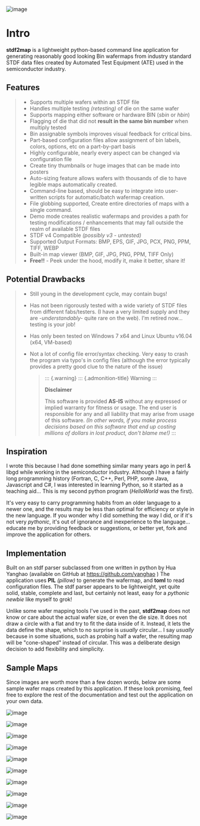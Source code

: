 ![image](docs/source/images/pageheader.png)

Intro
=====

**stdf2map** is a lightweight python-based command line application for
generating reasonably good looking Bin wafermaps from industry standard
STDF data files created by Automated Test Equipment (ATE) used in the
semiconductor industry.

Features
--------

> -   Supports multiple wafers within an STDF file
> -   Handles multiple testing *(retesting)* of die on the same wafer
> -   Supports mapping either software or hardware BIN (*sbin* or
>     *hbin*)
> -   Flagging of die that did not **result in the same bin number**
>     when multiply tested
> -   Bin assignable symbols improves visual feedback for critical bins.
> -   Part-based configuration files allow assignment of bin labels,
>     colors, options, etc on a part-by-part basis
> -   Highly configurable, nearly every aspect can be changed via
>     configuration file
> -   Create tiny thumbnails or huge images that can be made into
>     posters
> -   Auto-sizing feature allows wafers with thousands of die to have
>     legible maps automatically created.
> -   Command-line based, should be easy to integrate into user-written
>     scripts for automatic/batch wafermap creation.
> -   File globbing supported, Create entire directories of maps with a
>     single command.
> -   Demo mode creates realistic wafermaps and provides a path for
>     testing modifications / enhancements that may fall outside the
>     realm of available STDF files
> -   STDF v4 Compatible *(possibly v3 - untested)*
> -   Supported Output Formats: BMP, EPS, GIF, JPG, PCX, PNG, PPM, TIFF,
>     WEBP
> -   Built-in map viewer (BMP, GIF, JPG, PNG, PPM, TIFF Only)
> -   **Free!!** - Peek under the hood, modify it, make it better, share
>     it!

Potential Drawbacks
-------------------

> -   Still young in the development cycle, may contain bugs!
> -   Has not been rigorously tested with a wide variety of STDF files
>     from different fabs/testers. (I have a very limited supply and
>     they are -*understandably-* quite rare on the web). I\'m retired
>     now\... testing is your job!
> -   Has only been tested on Windows 7 x64 and Linux Ubuntu v16.04
>     (x64, VM-based)
> -   Not a lot of config file error/syntax checking. Very easy to crash
>     the program via typo\'s in config files (although the error
>     typically provides a pretty good clue to the nature of the issue)
>
>     > ::: {.warning}
>     > ::: {.admonition-title}
>     > Warning
>     > :::
>     >
>     > **Disclaimer**
>     >
>     > This software is provided **AS-IS** without any expressed or
>     > implied warranty for fitness or usage. The end user is
>     > responsible for any and all liability that may arise from usage
>     > of this software. *(In other words, if you make process
>     > decisions based on this software that end up costing millions of
>     > dollars in lost product, don\'t blame me!)*
>     > :::
>
Inspiration
-----------

I wrote this because I had done something similar many years ago in perl
& libgd while working in the semiconductor industry. Although I have a
fairly long programming history (Fortran, C, C++, Perl, PHP, some Java,
Javascript and C\#, I was interested in learning Python, so it started
as a teaching aid\... This is my second python program (*HelloWorld* was
the first).

It\'s very easy to carry programming habits from an older language to a
newer one, and the results may be less than optimal for efficiency or
style in the new language. If you wonder why I did something the way I
did, or if it\'s not very *pythonic*, it\'s out of ignorance and
inexperience to the language\... educate me by providing feedback or
suggestions, or better yet, fork and improve the application for others.

Implementation
--------------

Built on an stdf parser subclassed from one written in python by Hua
Yanghao (available on GitHub at <https://github.com/yanghao> ) The
application uses **PIL** *(pillow)* to generate the wafermap, and
**toml** to read configuration files. The stdf parser appears to be
lightweight, yet quite solid, stable, complete and last, but certainly
not least, easy for a *pythonic newbie* like myself to grok!

Unlike some wafer mapping tools I\'ve used in the past, **stdf2map**
does not know or care about the actual wafer size, or even the die size.
It does not draw a circle with a flat and try to fit the data inside of
it. Instead, it lets the data define the shape, which to no surprise is
*usually* circular\... I say *usually* because in some situations, such
as probing half a wafer, the resulting map will be \"cone-shaped\"
instead of circular. This was a deliberate design decision to add
flexibility and simplicity.

Sample Maps
-----------

Since images are worth more than a few dozen words, below are some
sample wafer maps created by this application. If these look promising,
feel free to explore the rest of the documentation and test out the
application on your own data.


![image](docs/source/images/a595-thumb.png)
 

![image](docs/source/images/a595-thumb1.png)
 

![image](docs/source/images/a595-09.png)
 

![image](docs/source/images/demo2.png)
 

![image](docs/source/images/demo3.png)
 

![image](docs/source/images/a595-theme_light.png)
 

![image](docs/source/images/a595-theme_dark.png)
 

![image](docs/source/images/lot2-t1_flags.png)
 

![image](docs/source/images/lot2-t2_noflags.png)
 

![image](docs/source/images/lot3-symbols.png)
